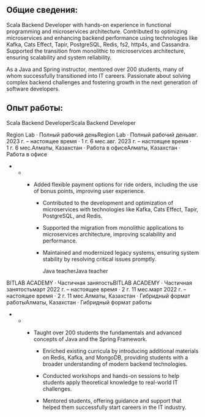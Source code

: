 ## Общие сведения:

Scala Backend Developer with hands-on experience in functional programming and microservices architecture. Contributed to optimizing microservices and enhancing backend performance using technologies like Kafka, Cats Effect, Tapir, PostgreSQL, Redis, fs2, http4s, and Cassandra. Supported the transition from monolithic to microservices architecture, ensuring scalability and system reliability.  
  
As a Java and Spring instructor, mentored over 200 students, many of whom successfully transitioned into IT careers. Passionate about solving complex backend challenges and fostering growth in the next generation of software developers.



## Опыт работы:

Scala Backend DeveloperScala Backend Developer

Region Lab · Полный рабочий деньRegion Lab · Полный рабочий деньавг. 2023 г. – настоящее время · 1 г. 6 мес.авг. 2023 г. – настоящее время · 1 г. 6 мес.Алматы, Казахстан · Работа в офисеАлматы, Казахстан · Работа в офисе

- - - Added flexible payment options for ride orders, including the use of bonus points, improving user experience.  
          
        - Contributed to the development and optimization of microservices with technologies like Kafka, Cats Effect, Tapir, PostgreSQL, and Redis.  
          
        - Supported the migration from monolithic applications to microservices architecture, improving scalability and performance.  
          
        - Maintained and modernized legacy systems, ensuring system stability by resolving critical issues promptly.
          
          
          
          
          Java teacherJava teacher

BITLAB ACADEMY · Частичная занятостьBITLAB ACADEMY · Частичная занятостьмарт 2022 г. – настоящее время · 2 г. 11 мес.март 2022 г. – настоящее время · 2 г. 11 мес.Алматы, Казахстан · Гибридный формат работыАлматы, Казахстан · Гибридный формат работы

- - - Taught over 200 students the fundamentals and advanced concepts of Java and the Spring Framework.  
          
        - Enriched existing curricula by introducing additional materials on Redis, Kafka, and MongoDB, providing students with a broader understanding of modern backend technologies.  
          
        - Conducted workshops and hands-on sessions to help students apply theoretical knowledge to real-world IT challenges.  
          
        - Mentored students, offering guidance and support that helped them successfully start careers in the IT industry.

